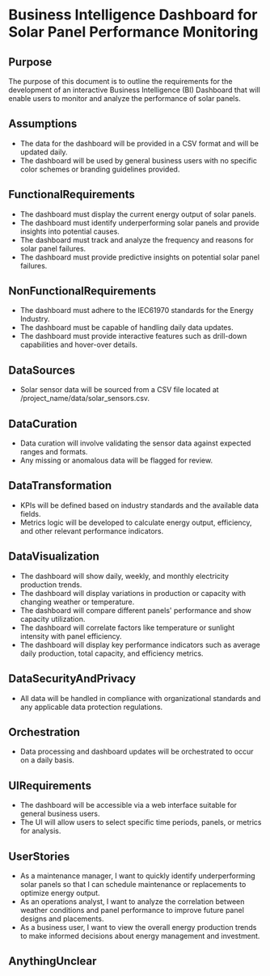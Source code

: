# Business Intelligence Dashboard for Solar Panel Performance Monitoring

## Purpose

The purpose of this document is to outline the requirements for the development of an interactive Business Intelligence (BI) Dashboard that will enable users to monitor and analyze the performance of solar panels.

## Assumptions

- The data for the dashboard will be provided in a CSV format and will be updated daily.
- The dashboard will be used by general business users with no specific color schemes or branding guidelines provided.

## FunctionalRequirements

- The dashboard must display the current energy output of solar panels.
- The dashboard must identify underperforming solar panels and provide insights into potential causes.
- The dashboard must track and analyze the frequency and reasons for solar panel failures.
- The dashboard must provide predictive insights on potential solar panel failures.

## NonFunctionalRequirements

- The dashboard must adhere to the IEC61970 standards for the Energy Industry.
- The dashboard must be capable of handling daily data updates.
- The dashboard must provide interactive features such as drill-down capabilities and hover-over details.

## DataSources

- Solar sensor data will be sourced from a CSV file located at /project_name/data/solar_sensors.csv.

## DataCuration

- Data curation will involve validating the sensor data against expected ranges and formats.
- Any missing or anomalous data will be flagged for review.

## DataTransformation

- KPIs will be defined based on industry standards and the available data fields.
- Metrics logic will be developed to calculate energy output, efficiency, and other relevant performance indicators.

## DataVisualization

- The dashboard will show daily, weekly, and monthly electricity production trends.
- The dashboard will display variations in production or capacity with changing weather or temperature.
- The dashboard will compare different panels' performance and show capacity utilization.
- The dashboard will correlate factors like temperature or sunlight intensity with panel efficiency.
- The dashboard will display key performance indicators such as average daily production, total capacity, and efficiency metrics.

## DataSecurityAndPrivacy

- All data will be handled in compliance with organizational standards and any applicable data protection regulations.

## Orchestration

- Data processing and dashboard updates will be orchestrated to occur on a daily basis.

## UIRequirements

- The dashboard will be accessible via a web interface suitable for general business users.
- The UI will allow users to select specific time periods, panels, or metrics for analysis.

## UserStories

- As a maintenance manager, I want to quickly identify underperforming solar panels so that I can schedule maintenance or replacements to optimize energy output.
- As an operations analyst, I want to analyze the correlation between weather conditions and panel performance to improve future panel designs and placements.
- As a business user, I want to view the overall energy production trends to make informed decisions about energy management and investment.

## AnythingUnclear



